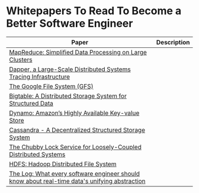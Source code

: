 # Whitepapers To Read To Become a Better Software Engineer

| Paper | Description | 
|-------|------------|
| [MapReduce: Simplified Data Processing on Large Clusters](https://static.googleusercontent.com/media/research.google.com/en//archive/mapreduce-osdi04.pdf) |
| [Dapper, a Large-Scale Distributed Systems Tracing Infrastructure]() |
| [The Google File System (GFS)](https://storage.googleapis.com/gweb-research2023-media/pubtools/pdf/035fc972c796d33122033a0614bc94cff1527999.pdf) |
| [Bigtable: A Distributed Storage System for Structured Data](https://storage.googleapis.com/gweb-research2023-media/pubtools/pdf/68a74a85e1662fe02ff3967497f31fda7f32225c.pdf) |
| [Dynamo: Amazon’s Highly Available Key-value Store](https://www.allthingsdistributed.com/2007/10/amazons_dynamo.html) |
| [Cassandra - A Decentralized Structured Storage System]() |
| [The Chubby Lock Service for Loosely-Coupled Distributed Systems](https://storage.googleapis.com/gweb-research2023-media/pubtools/pdf/c64be13661eaea41dcc4fdd569be4858963b0bd3.pdf) |
| [HDFS: Hadoop Distributed File System]() |
| [The Log: What every software engineer should know about real-time data's unifying abstraction](https://engineering.linkedin.com/distributed-systems/log-what-every-software-engineer-should-know-about-real-time-datas-unifying)
